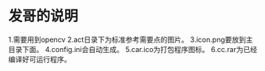 # 发哥的说明
1.需要用到opencv
2.act日录下为标准参考需要点的图片。
3.icon.png要放到主目录下面。
4.config.ini会自动生成。
5.car.ico为打包程序图标。
6.cc.rar为已经编译好可运行程序。
